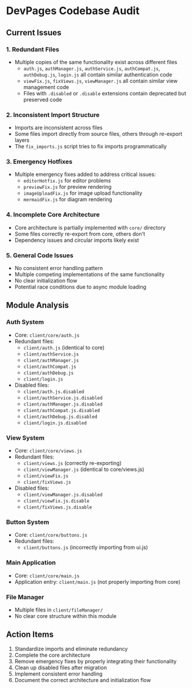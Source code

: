 # DevPages Codebase Audit

## Current Issues

### 1. Redundant Files
- Multiple copies of the same functionality exist across different files
  - `auth.js`, `authManager.js`, `authService.js`, `authCompat.js`, `authDebug.js`, `login.js` all contain similar authentication code
  - `viewFix.js`, `fixViews.js`, `viewManager.js` all contain similar view management code
  - Files with `.disabled` or `.disable` extensions contain deprecated but preserved code

### 2. Inconsistent Import Structure
- Imports are inconsistent across files
- Some files import directly from source files, others through re-export layers
- The `fix_imports.js` script tries to fix imports programmatically

### 3. Emergency Hotfixes
- Multiple emergency fixes added to address critical issues:
  - `editorHotfix.js` for editor problems
  - `previewFix.js` for preview rendering
  - `imageUploadFix.js` for image upload functionality
  - `mermaidFix.js` for diagram rendering

### 4. Incomplete Core Architecture
- Core architecture is partially implemented with `core/` directory
- Some files correctly re-export from core, others don't
- Dependency issues and circular imports likely exist

### 5. General Code Issues
- No consistent error handling pattern
- Multiple competing implementations of the same functionality
- No clear initialization flow
- Potential race conditions due to async module loading

## Module Analysis

### Auth System
- Core: `client/core/auth.js`
- Redundant files:
  - `client/auth.js` (identical to core)
  - `client/authService.js`
  - `client/authManager.js`
  - `client/authCompat.js`
  - `client/authDebug.js`
  - `client/login.js`
- Disabled files:
  - `client/auth.js.disabled`
  - `client/authService.js.disabled`
  - `client/authManager.js.disabled`
  - `client/authCompat.js.disabled`
  - `client/authDebug.js.disabled`
  - `client/login.js.disabled`

### View System
- Core: `client/core/views.js`
- Redundant files:
  - `client/views.js` (correctly re-exporting)
  - `client/viewManager.js` (identical to core/views.js)
  - `client/viewFix.js`
  - `client/fixViews.js`
- Disabled files:
  - `client/viewManager.js.disabled`
  - `client/viewFix.js.disable`
  - `client/fixViews.js.disable`

### Button System
- Core: `client/core/buttons.js`
- Redundant files:
  - `client/buttons.js` (incorrectly importing from ui.js)

### Main Application
- Core: `client/core/main.js`
- Application entry: `client/main.js` (not properly importing from core)

### File Manager
- Multiple files in `client/fileManager/`
- No clear core structure within this module

## Action Items

1. Standardize imports and eliminate redundancy
2. Complete the core architecture
3. Remove emergency fixes by properly integrating their functionality
4. Clean up disabled files after migration
5. Implement consistent error handling
6. Document the correct architecture and initialization flow 